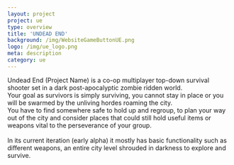 ```yaml
---
layout: project
project: ue
type: overview
title: 'UNDEAD END'
background: /img/WebsiteGameButtonUE.png
logo: /img/ue_logo.png
meta: description
category: ue
---
```

Undead End (Project Name) is a co-op multiplayer top-down survival shooter set in a dark post-apocalyptic zombie ridden world.
<br>
Your goal as survivors is simply surviving, you cannot stay in place or you will be swarmed by the unliving hordes roaming the city. 
<br>
You have to find somewhere safe to hold up and regroup, to plan your way out of the city and consider places that could still hold useful items or weapons vital to the perseverance of your group.
<br>
<br>
In its current iteration (early alpha) it mostly has basic functionality such as different weapons, an entire city level shrouded in darkness to explore and survive.

<br>
<br>